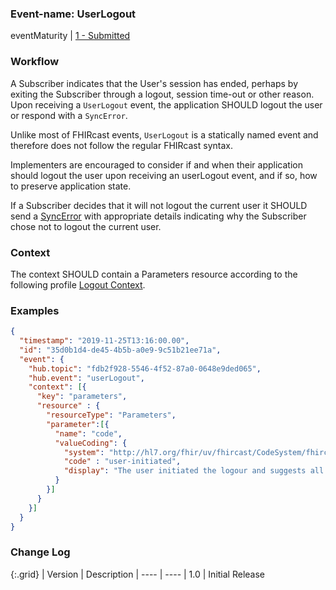 ### Event-name: UserLogout

eventMaturity | [1 - Submitted](3-1-2-eventmaturitymodel.html)

### Workflow

A Subscriber indicates that the User's session has ended, perhaps by exiting the Subscriber through a logout, session time-out or other reason. Upon receiving a `UserLogout` event, the application SHOULD logout the user or respond with a `SyncError`.

Unlike most of FHIRcast events, `UserLogout` is a statically named event and therefore does not follow the regular FHIRcast syntax.

Implementers are encouraged to consider if and when their application should logout the user upon receiving an userLogout event, and if so, how to preserve application state.

If a Subscriber decides that it will not logout the current user it SHOULD send a [SyncError](3-2-1-SyncError.html) with appropriate details indicating why the Subscriber chose not to logout the current user. 

### Context

The context SHOULD contain a Parameters resource according to the following profile [Logout Context](StructureDefinition-fhircast-logout.html).

### Examples

```json
{
  "timestamp": "2019-11-25T13:16:00.00",
  "id": "35d0b1d4-de45-4b5b-a0e9-9c51b21ee71a",
  "event": {
    "hub.topic": "fdb2f928-5546-4f52-87a0-0648e9ded065", 
    "hub.event": "userLogout", 
    "context": [{
      "key": "parameters",
      "resource" : {
        "resourceType": "Parameters",
        "parameter":[{
          "name": "code",
          "valueCoding": {
            "system": "http://hl7.org/fhir/uv/fhircast/CodeSystem/fhircast-logout-codesystem",
            "code" : "user-initiated",
            "display": "The user initiated the logour and suggests all Subscribers should logout."
          }
        }]
      }
    }] 
  }
}
```

### Change Log

{:.grid}
| Version | Description
| ---- | ----
| 1.0 | Initial Release
